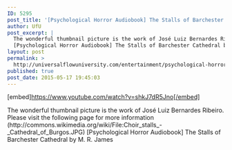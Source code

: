 ```yaml
---
ID: 5295
post_title: '[Psychological Horror Audiobook] The Stalls of Barchester Cathedral'
author: UfU
post_excerpt: |
  The wonderful thumbnail picture is the work of José Luiz Bernardes Ribeiro. Please visit the following page for more information (http://commons.wikimedia.org/wiki/File:Choir_stalls_-_Cathedral_of_Burgos.JPG)
  [Psychological Horror Audiobook] The Stalls of Barchester Cathedral by M. R. James
layout: post
permalink: >
  http://universalflowuniversity.com/entertainment/psychological-horror-audiobook-the-stalls-of-barchester-cathedral/
published: true
post_date: 2015-05-17 19:45:03
---
```

[embed]https://www.youtube.com/watch?v=shkJ7dR5Jno[/embed]<br>
<p>The wonderful thumbnail picture is the work of José Luiz Bernardes Ribeiro. Please visit the following page for more information (http://commons.wikimedia.org/wiki/File:Choir_stalls_-_Cathedral_of_Burgos.JPG)
[Psychological Horror Audiobook] The Stalls of Barchester Cathedral by M. R. James</p>